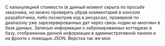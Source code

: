 С калькуляцией стоимости (в данный момент скрыта по просьбе заказчика, но можно проверить убрав комментарий в консоли разработчика, либо посмотрев код в ресурсах), проверкой по диапазону уже зарезервированных дат через связь «один ко многим» в базе данных. Записью информации о забронированных коттеджах в базу, отображении данной информации в административной панели и на фронте с помощью JSON.
Верстка так же моя.
